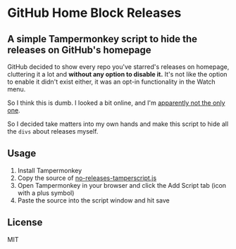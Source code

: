 # GitHub Home Block Releases
## A simple Tampermonkey script to hide the releases on GitHub's homepage

GitHub decided to show every repo you've starred's releases on homepage, cluttering it a lot and **without any option to disable it.** It's not like the option to enable it didn't exist either, it was an opt-in functionality in the Watch menu.

So I think this is dumb. I looked a bit online, and I'm [apparently not the only one](https://github.community/t/why-i-am-seeing-releases-from-repos-that-i-didnt-subscribed/184239).

So I decided take matters into my own hands and make this script to hide all the `divs` about releases myself.

## Usage

1. Install Tampermonkey
1. Copy the source of [no-releases-tamperscript.js](./no-releases-tamperscript.js)
1. Open Tampermonkey in your browser and click the Add Script tab (icon with a plus symbol)
1. Paste the source into the script window and hit save

## License

MIT
